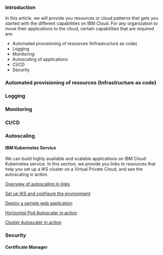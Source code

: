 ### Introduction
In this article, we will provide you resources or cloud patterns that gets you started with the different capabilities on IBM Cloud. 
For any organization to move their applications to the cloud, certain capabilities that are required are:
- Automated provisioning of resources (Infrastructure as code)
- Logging
- Monitoring
- Autoscaling of applications
- CI/CD
- Security

### Automated provisioning of resources (Infrastructure as code)



### Logging


### Monitoring


### CI/CD


### Autoscaling

#### IBM Kubernetes Service

We can build highly available and scalable applications on IBM Cloud Kubernetes service. In this section, we provide you links to resources that help you set up a IKS cluster on a Virtual Private Cloud, and see the autoscaling in action.

[Overview of autoscaling in links](https://ibm.github.io/cloud-enterprise-examples/deploy-iks/content-overview)

[Set up IKS and configure the environment](https://ibm.github.io/cloud-enterprise-examples/deploy-iks/setup-environment)

[Deploy a sample web application](https://ibm.github.io/cloud-enterprise-examples/deploy-iks/application-deployment)

[Horizontal Pod Autoscaler in action](https://ibm.github.io/cloud-enterprise-examples/deploy-iks/hpa)

[Cluster Autoscaler in action](https://ibm.github.io/cloud-enterprise-examples/deploy-iks/ca)

### Security

#### Certificate Manager
